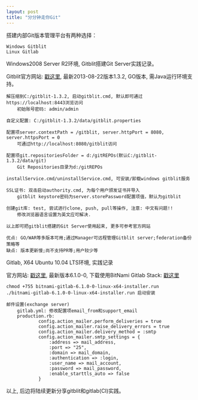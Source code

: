```yaml
---
layout: post
title: "分分钟走你Git"
---
```


搭建内部Git版本管理平台有两种选择：

	Windows Gitblit
	Linux Gitlab

Windows2008 Server R2环境, Gitblit搭建Git Server实践记录。

Gitblit官方网站: [戳这里](http://gitblit.com/), 最新2013-08-22版本1.3.2, GO版本, 需Java运行环境支持。

	解压缩到C:/gitblit-1.3.2, 启动gitblit.cmd, 默认即可通过https://localhost:8443浏览访问
		初始账号密码: admin/admin
	
	自定义配置: C:/gitblit-1.3.2/data/gitblit.properties

	配置项server.contextPath = /gitblit, server.httpPort = 8080, server.httpsPort = 0
		可通过http://localhost:8080/gitblit访问

	配置项git.repositoriesFolder = d:/gitREPOs(默认C:/gitblit-1.3.2/data/git)
		Git Repositories目录为d:/gitREPOs
	
	installService.cmd/uninstallService.cmd, 可安装/卸载windows gitblit服务

	SSL证书: 双击启动authority.cmd, 为每个用户颁发证书并导入
		gitblit keystore密码为server.storePassword配置项值，默认为gitblit

	创建git库: test, 尝试进行clone, push, pull等操作, 注意: 中文有问题!!
		修改浏览器语言设置为英文应可解决.

	以上即可把gitblit搭建的Git Server使用起来, 更多可参考官方网站

	优点: GO/WAR等多版本可用;通过Manager可远程管理Gitblit server;federation备份策略等
	缺点: 版本更新慢;尚不支持PR等;用户较少等

Gitlab, X64 Ubuntu 10.04 LTS环境, 实践记录

官方网站: [戳这里](http://gitlab.org/), 最新版本6.1.0-0, 下载使用BitNami Gitlab Stack: [戳这里](http://bitnami.com/stack/gitlab/installer)

	chmod +755 bitnami-gitlab-6.1.0-0-linux-x64-installer.run
	./bitnami-gitlab-6.1.0-0-linux-x64-installer.run 启动安装

	邮件设置(exchange server)
		gitlab.yml: 修改配置项email_from和support_email
		production.rb:
			  	config.action_mailer.perform_deliveries = true
  			  	config.action_mailer.raise_delivery_errors = true
				config.action_mailer.delivery_method = :smtp
  				config.action_mailer.smtp_settings = {
    				:address => mail_address,
    				:port => "25",
    				:domain => mail_domain,
    				:authentication => :login,
    				:user_name => mail_account,
    				:password => mail_password,
    				:enable_starttls_auto => false
  				}

以上, 后边将陆续更新分享gitblit和gitlab(CI)实践。